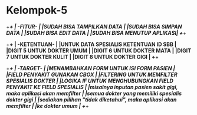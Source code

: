 # Kelompok-5
+___________________________+
|         -FITUR-           |
|SUDAH BISA TAMPILKAN DATA  |
|SUDAH BISA SIMPAN DATA     |
|SUDAH BISA EDIT DATA       |
|SUDAH BISA MENUTUP APLIKASI|
+___________________________+

+______________________________________+
|              -KETENTUAN-             |
|UNTUK DATA SPESIALIS KETENTUAN ID SBB |
|DIGIT 5 UNTUK DOKTER UMUM             |
|DIGIT 6 UNTUK DOKTER MATA             |
|DIGIT 7 UNTUK DOKTER KULIT            |
|DIGIT 8 UNTUK DOKTER GIGI             |
+______________________________________+

+_________________________________________________________________+
|              -TARGET-                                           |
|MENAMBAHKAN FORM UNTUK ISI FORM PASIEN                           |
|FIELD PENYAKIT GUNAKAN CBOX                                      |
|FILTERING UNTUK MEMFILTER SPESIALIS DOKTER                       |
|LOGIKA IF UNTUK MENGHUBUNGKAN FIELD PENYAKIT KE FIELD SPESIALIS  |
|misalnya inputan pasien sakit gigi, maka aplikasi akan memfilter |
|semua dokter yang memiliki spesialis dokter gigi                 |
|sediakan pilihan "tidak diketahui", maka aplikasi akan memfilter |
|ke dokter umum                                                   |
+_________________________________________________________________+
